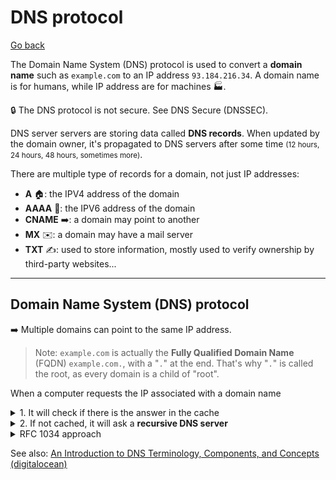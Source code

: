 # DNS protocol

[Go back](../index.md)

<div class="row row-cols-md-2"><div>

The Domain Name System (DNS) protocol is used to convert a **domain name** such as `example.com` to an IP address `93.184.216.34`. A domain name is for humans, while IP address are for machines 🏭.

🔒 The DNS protocol is not secure. See DNS Secure (DNSSEC).

DNS server servers are storing data called **DNS records**. When updated by the domain owner, it's propagated to DNS servers after some time <small>(12 hours, 24 hours, 48 hours, sometimes more)</small>.
</div><div>

There are multiple type of records for a domain, not just IP addresses:

* **A** 🏠: the IPV4 address of the domain
* **AAAA** 🏡: the IPV6 address of the domain
* **CNAME** ➡️: a domain may point to another
* **MX** ✉️: a domain may have a mail server
* **TXT** ✍️: used to store information, mostly used to verify ownership by third-party websites...
</div></div>

<hr class="sr">

## Domain Name System (DNS) protocol

<div class="row row-cols-md-2"><div>

➡️ Multiple domains can point to the same IP address.

> Note: `example.com` is actually the **Fully Qualified Domain Name** (FQDN) `example.com.`, with a "`.`" at the end. That's why "`.`" is called the root, as every domain is a child of "root".

</div><div>

When a computer requests the IP associated with a domain name

<details class="details-n">
<summary>1. It will check if there is the answer in the cache</summary>

DNS records are stored in the cache for a duration determined by their **Time-to-live (TTL)** <small>(in seconds)</small> which is sent along the IP when requesting a DNS record.
</details>

<details class="details-n">
<summary>2. If not cached, it will ask a <b>recursive DNS server</b></summary>

Your internet provider (ISP) maintains its own recursive servers.

The **root domain** is "`.`", and its servers are keeping track of the IP addresses of the **Top level domain (TLD)** servers.

* Generic Top Level (gTLD): `.com`, `.net`...
* Country Code Top Level Domain (ccTLD): `.fr`, `.ca`...

Historically, gTLD were used to indicate a purpose <small>(ex: com for commercial)</small>, and ccTLD were used for geographical purposes. There is also Restricted TLD, and Experimental TLD.

TLD are keeping track of servers one-level down: **Authoritative name servers**, also called **nameserver**, in which DNS records are stored, mostly for **Second-Level Domain**, such as `example.com`. They may keep track of Third-Level Domains <small>(such as www)</small>, or even every Subdomain <small>(any third-level domain, and below)</small>.

DNS records include IPV4 (A), and IPV6 addresses (AAAA), along mail servers (MX), CNAME records <small>(ask another domain)</small>, TXT RECORDS <small>(mainly used to ensure ownership of a domain by third-parties websites)</small>... See [rfc1035 specification](https://www.ietf.org/rfc/rfc1035.txt).
</details>

<details class="details-n">
<summary>RFC 1034 approach</summary>

The iterative approach mandated by the RFC 1034 is

* A client is asking for the IP of `www.example.com` to the root server `.`
* The root server tells him to ask `.com`, and give the IP of `.com`
* The client asks `.com`, which answers with the IP of `example.com`
* The client asks `example.com`, which answers with the IP we were looking for

In practice, to reduce traffic, and not put pressure on the root servers, DNS records are cached.
</details>

See also: [An Introduction to DNS Terminology, Components, and Concepts
(digitalocean)](https://www.digitalocean.com/community/tutorials/an-introduction-to-dns-terminology-components-and-concepts)
</div></div>